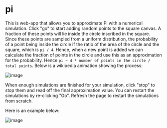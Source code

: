 # pi
This is web-app that allows you to approximate Pi with a numerical simulation. Click "go" to start adding random points to the square canvas. A fraction of these points will lie inside the circle inscribed in the square. Since these points are sampled from a uniform distribution, the probability of a point being inside the circle if the ratio of the area of the circle and the square, which is `pi / 4`. Hence, when a new point is added we can calculate the fraction of points in the circle and use this as an approximation for the probability. Hence `pi ~ 4 * number of points in the circle / total points`. Below is a wikipedia animation showing the process:

![image](https://user-images.githubusercontent.com/53578447/161393412-300883a7-258d-4d8a-b249-3b2d8e5a049b.png)

When enough simulations are finished for your simulation, click "stop" to stop them and read off the final approximation value. You can restart the simulations by re-clicking "Go". Refresh the page to restart the simulations from scratch.

Here is an example below:

![image](https://user-images.githubusercontent.com/53578447/161393918-6e04011b-8074-4b48-a4f2-934e18435a75.png)
